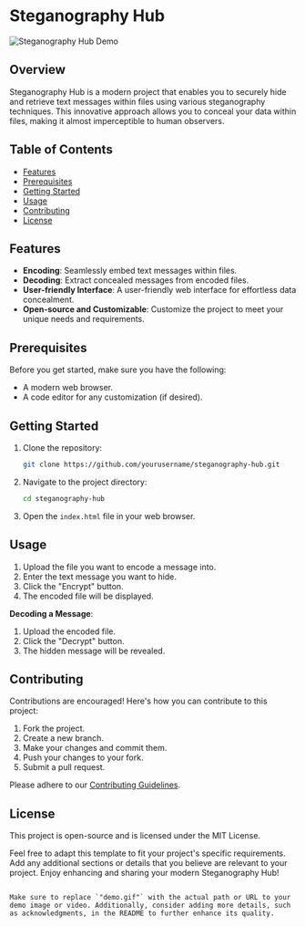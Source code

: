 
# Steganography Hub

![Steganography Hub Demo](demo.gif)

## Overview

Steganography Hub is a modern project that enables you to securely hide and retrieve text messages within files using various steganography techniques. This innovative approach allows you to conceal your data within files, making it almost imperceptible to human observers.

## Table of Contents

- [Features](#features)
- [Prerequisites](#prerequisites)
- [Getting Started](#getting-started)
- [Usage](#usage)
- [Contributing](#contributing)
- [License](#license)

## Features

- **Encoding**: Seamlessly embed text messages within files.
- **Decoding**: Extract concealed messages from encoded files.
- **User-friendly Interface**: A user-friendly web interface for effortless data concealment.
- **Open-source and Customizable**: Customize the project to meet your unique needs and requirements.

## Prerequisites

Before you get started, make sure you have the following:

- A modern web browser.
- A code editor for any customization (if desired).

## Getting Started

1. Clone the repository:

   ```sh
   git clone https://github.com/yourusername/steganography-hub.git
   ```

2. Navigate to the project directory:

   ```sh
   cd steganography-hub
   ```

3. Open the `index.html` file in your web browser.

## Usage

1. Upload the file you want to encode a message into.
2. Enter the text message you want to hide.
3. Click the "Encrypt" button.
4. The encoded file will be displayed.

**Decoding a Message**:

1. Upload the encoded file.
2. Click the "Decrypt" button.
3. The hidden message will be revealed.

## Contributing

Contributions are encouraged! Here's how you can contribute to this project:

1. Fork the project.
2. Create a new branch.
3. Make your changes and commit them.
4. Push your changes to your fork.
5. Submit a pull request.

Please adhere to our [Contributing Guidelines](CONTRIBUTING.md).

## License

This project is open-source and is licensed under the MIT License.

Feel free to adapt this template to fit your project's specific requirements. Add any additional sections or details that you believe are relevant to your project. Enjoy enhancing and sharing your modern Steganography Hub!
```

Make sure to replace `"demo.gif"` with the actual path or URL to your demo image or video. Additionally, consider adding more details, such as acknowledgments, in the README to further enhance its quality.
